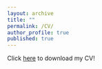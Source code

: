 ```yaml
---
layout: archive
title: ""
permalink: /CV/
author_profile: true
published: true
---
```



Click [here](/images/Peckinpaugh_CV_9_08_25.pdf) to download my CV! 


